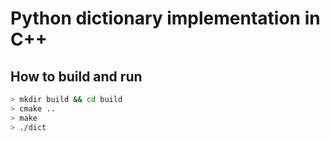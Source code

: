 # Python dictionary implementation in C++

## How to build and run

```bash
> mkdir build && cd build
> cmake ..
> make
> ./dict
```

